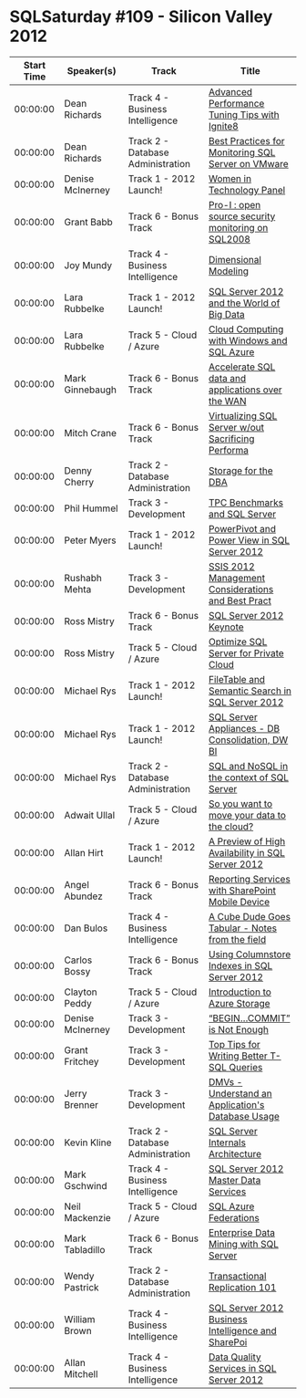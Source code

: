 # SQLSaturday #109 - Silicon Valley 2012
Start Time|Speaker(s)|Track|Title
---|---|---|---
00:00:00|Dean Richards|Track 4 - Business Intelligence|[Advanced Performance Tuning Tips with Ignite8](13047.md)
00:00:00|Dean Richards|Track 2 - Database Administration|[Best Practices for Monitoring SQL Server on VMware](13048.md)
00:00:00|Denise McInerney|Track 1 - 2012 Launch!|[Women in Technology Panel](13090.md)
00:00:00|Grant Babb|Track 6 - Bonus Track|[Pro-I : open source security monitoring on SQL2008](14720.md)
00:00:00|Joy Mundy|Track 4 - Business Intelligence|[Dimensional Modeling](17542.md)
00:00:00|Lara Rubbelke|Track 1 - 2012 Launch!|[SQL Server 2012 and the World of Big Data](18951.md)
00:00:00|Lara Rubbelke|Track 5 - Cloud / Azure|[Cloud Computing with Windows and SQL Azure](18952.md)
00:00:00|Mark Ginnebaugh|Track 6 - Bonus Track|[Accelerate SQL data and applications over the WAN](19587.md)
00:00:00|Mitch Crane|Track 6 - Bonus Track|[Virtualizing SQL Server w/out Sacrificing Performa](19965.md)
00:00:00|Denny Cherry|Track 2 - Database Administration|[Storage for the DBA](21052.md)
00:00:00|Phil Hummel|Track 3 - Development|[TPC Benchmarks and SQL Server ](22114.md)
00:00:00|Peter Myers|Track 1 - 2012 Launch!|[PowerPivot and Power View in SQL Server 2012](22204.md)
00:00:00|Rushabh Mehta|Track 3 - Development|[SSIS 2012 Management Considerations and Best Pract](23109.md)
00:00:00|Ross Mistry|Track 6 - Bonus Track|[SQL Server 2012 Keynote](23471.md)
00:00:00|Ross Mistry|Track 5 - Cloud / Azure|[Optimize SQL Server for Private Cloud](23472.md)
00:00:00|Michael Rys|Track 1 - 2012 Launch!|[FileTable and Semantic Search in SQL Server 2012](26018.md)
00:00:00|Michael Rys|Track 1 - 2012 Launch!|[SQL Server Appliances - DB Consolidation, DW   BI](26019.md)
00:00:00|Michael Rys|Track 2 - Database Administration|[SQL and NoSQL in the context of SQL Server](26020.md)
00:00:00|Adwait Ullal|Track 5 - Cloud / Azure|[So you want to move your data to the cloud?](28499.md)
00:00:00|Allan Hirt|Track 1 - 2012 Launch!|[A Preview of High Availability in SQL Server 2012](28621.md)
00:00:00|Angel Abundez|Track 6 - Bonus Track|[Reporting Services with SharePoint  Mobile Device](28737.md)
00:00:00|Dan Bulos|Track 4 - Business Intelligence|[A Cube Dude Goes Tabular - Notes from the field](29357.md)
00:00:00|Carlos Bossy|Track 6 - Bonus Track|[Using Columnstore Indexes in SQL Server 2012](29423.md)
00:00:00|Clayton Peddy|Track 5 - Cloud / Azure|[Introduction to Azure Storage](29556.md)
00:00:00|Denise McInerney|Track 3 - Development|[“BEGIN…COMMIT” is Not Enough](29894.md)
00:00:00|Grant Fritchey|Track 3 - Development|[Top Tips for Writing Better T-SQL Queries](30278.md)
00:00:00|Jerry Brenner|Track 3 - Development|[DMVs - Understand an Application's Database Usage](30569.md)
00:00:00|Kevin Kline|Track 2 - Database Administration|[SQL Server Internals  Architecture](31318.md)
00:00:00|Mark Gschwind|Track 4 - Business Intelligence|[SQL Server 2012 Master Data Services](31721.md)
00:00:00|Neil Mackenzie|Track 5 - Cloud / Azure|[SQL Azure Federations](32067.md)
00:00:00|Mark Tabladillo|Track 6 - Bonus Track|[Enterprise Data Mining with SQL Server](33086.md)
00:00:00|Wendy Pastrick|Track 2 - Database Administration|[Transactional Replication 101](33886.md)
00:00:00|William Brown|Track 4 - Business Intelligence|[SQL Server 2012 Business Intelligence and SharePoi](34490.md)
00:00:00|Allan Mitchell|Track 4 - Business Intelligence|[Data Quality Services in SQL Server 2012](9307.md)
